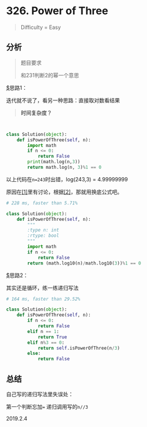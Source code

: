# 326. Power of Three
> Difficulty = Easy

## 分析

> 题目要求
> 
> 和231判断2的幂一个意思

[$](https://blog.csdn.net/fuxuemingzhu/article/details/51290895#3_97)思路1：

迭代就不说了，看另一种思路：直接取对数看结果

> **时间复杂度？**

```python


class Solution(object):
    def isPowerOfThree(self, n):
        import math
        if n <= 0:
        	return False
        print(math.log(n,3))
        return math.log(n, 3)%1 == 0
```

以上代码在`n=243`时出错，log(243,3) = 4.99999999

原因在[[1]](https://leetcode.com/problems/power-of-three/discuss/77876/**-A-summary-of-all-solutions-(new-method-included-at-15%3A30pm-Jan-8th))里有讨论，根据[[2]](http://www.cnblogs.com/grandyang/p/5138212.html)，那就用换底公式吧。

```python
# 228 ms, faster than 5.71%

class Solution(object):
    def isPowerOfThree(self, n):
        """
        :type n: int
        :rtype: bool
        """
        import math
        if n <= 0:
        	return False
        return (math.log10(n)/math.log10(3))%1 == 0
```

[$](https://github.com/apachecn/awesome-algorithm/blob/master/docs/Leetcode_Solutions/Python/326._power_of_three.md)思路2：

其实还是循环，练一练递归写法

```python
# 164 ms, faster than 29.52%

class Solution(object):
    def isPowerOfThree(self, n):
        if n <= 0:
        	return False
        elif n == 1:
        	return True
        elif n%3 == 0:
        	return self.isPowerOfThree(n/3)
        else:
        	return False
```


## 总结

自己写的递归写法里失误处：

第一个判断忘加`=`
递归调用写的`n//3`

2019.2.4
